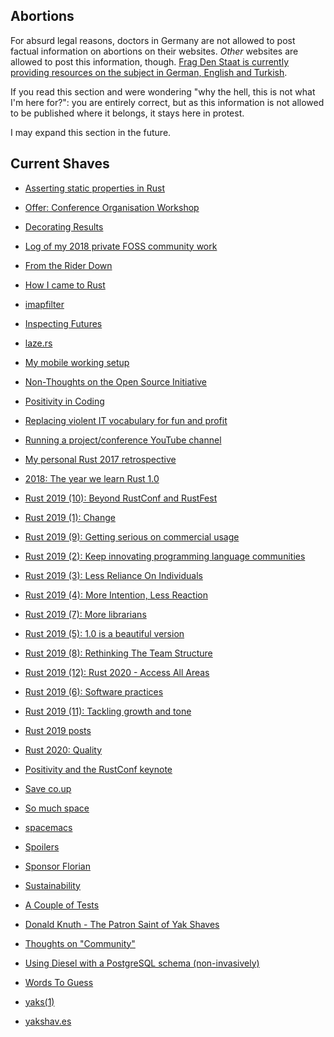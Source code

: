 ## Abortions

For absurd legal reasons,
doctors in Germany are not allowed to post factual information on abortions
on their websites. _Other_ websites are allowed to post this information,
though. [Frag Den Staat is currently providing resources on the subject in German, English
and Turkish](https://fragdenstaat.de/aktionen/219a/).

If you read this section and were wondering "why the hell, this is not what I'm here for?":
you are entirely correct, but as this information is not allowed to be published where it belongs,
it stays here in protest.

I may expand this section in the future.

## Current Shaves

* [Asserting static properties in Rust](https://yakshav.es/asserting-static-properties)

* [Offer: Conference Organisation Workshop](https://yakshav.es/conference-organisation-workshop)

* [Decorating Results](https://yakshav.es/decorating-results)

* [Log of my 2018 private FOSS community work](https://yakshav.es/foss-2018-log)

* [From the Rider Down](https://yakshav.es/from-the-rider-down)

* [How I came to Rust](https://yakshav.es/how-I-came-to-rust)

* [imapfilter](https://yakshav.es/imapfilter)

* [Inspecting Futures](https://yakshav.es/inspecting-futures)

* [laze.rs](https://yakshav.es/lazers)

* [My mobile working setup](https://yakshav.es/mobile-working-setup)

* [Non-Thoughts on the Open Source Initiative](https://yakshav.es/non-thoughts-on-the-osi)

* [Positivity in Coding](https://yakshav.es/positivity-in-coding)

* [Replacing violent IT vocabulary for fun and profit](https://yakshav.es/replacements-for-violent-it-vocabulary)

* [Running a project/conference YouTube channel](https://yakshav.es/running-the-rust-youtube-channel)

* [My personal Rust 2017 retrospective](https://yakshav.es/rust-2017-retrospective)

* [2018: The year we learn Rust 1.0](https://yakshav.es/rust-2018)

* [Rust 2019 (10): Beyond RustConf and RustFest](https://yakshav.es/rust-2019-beyond-rustconf-and-rustfest)

* [Rust 2019 (1): Change](https://yakshav.es/rust-2019-change)

* [Rust 2019 (9): Getting serious on commercial usage](https://yakshav.es/rust-2019-getting-serious-on-commercial-usage)

* [Rust 2019 (2): Keep innovating programming language communities](https://yakshav.es/rust-2019-keep-innovating-programming-language-communities)

* [Rust 2019 (3): Less Reliance On Individuals](https://yakshav.es/rust-2019-less-reliance-on-individuals)

* [Rust 2019 (4): More Intention, Less Reaction](https://yakshav.es/rust-2019-more-intention-less-reaction)

* [Rust 2019 (7): More librarians](https://yakshav.es/rust-2019-more-librarians)

* [Rust 2019 (5): 1.0 is a beautiful version](https://yakshav.es/rust-2019-one-zero-is-a-beautiful-version)

* [Rust 2019 (8): Rethinking The Team Structure](https://yakshav.es/rust-2019-rethinking-the-team-structure)

* [Rust 2019 (12): Rust 2020 - Access All Areas](https://yakshav.es/rust-2019-rust-2020)

* [Rust 2019 (6): Software practices](https://yakshav.es/rust-2019-software-practices)

* [Rust 2019 (11): Tackling growth and tone](https://yakshav.es/rust-2019-tackling-growth-and-tone)

* [Rust 2019 posts](https://yakshav.es/rust-2019)

* [Rust 2020: Quality](https://yakshav.es/rust-2020-quality)

* [Positivity and the RustConf keynote](https://yakshav.es/rustconf-keynote-thoughts)

* [Save co.up](https://yakshav.es/save-coup)

* [So much space](https://yakshav.es/so-much-space)

* [spacemacs](https://yakshav.es/spacemacs)

* [Spoilers](https://yakshav.es/spoilers)

* [Sponsor Florian](https://yakshav.es/sponsor-florian)

* [Sustainability](https://yakshav.es/sustainability)

* [A Couple of Tests](https://yakshav.es/test-page)

* [Donald Knuth - The Patron Saint of Yak Shaves](https://yakshav.es/the-patron-saint-of-yakshaves)

* [Thoughts on "Community"](https://yakshav.es/thoughts-on-community)

* [Using Diesel with a PostgreSQL schema (non-invasively)](https://yakshav.es/using-diesel-with-a-postgres-schema)

* [Words To Guess](https://yakshav.es/words-to-guess)

* [yaks(1)](https://yakshav.es/yaks-1)

* [yakshav.es](https://yakshav.es/yakshav.es)

